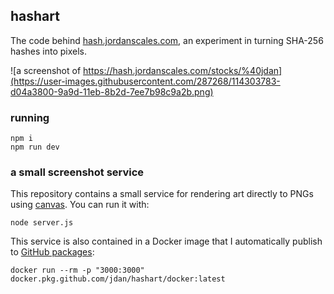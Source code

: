 ## hashart

The code behind [hash.jordanscales.com](https://hash.jordanscales.com/stocks/%40jdan), an experiment in turning SHA-256 hashes into pixels.

![a screenshot of https://hash.jordanscales.com/stocks/%40jdan](https://user-images.githubusercontent.com/287268/114303783-d04a3800-9a9d-11eb-8b2d-7ee7b98c9a2b.png)

### running



```
npm i
npm run dev
```

### a small screenshot service

This repository contains a small service for rendering art directly to PNGs using [canvas](https://www.npmjs.com/package/canvas). You can run it with:

```
node server.js
```

This service is also contained in a Docker image that I automatically publish to [GitHub packages](https://github.com/jdan/hashart/packages/723220):

```
docker run --rm -p "3000:3000" docker.pkg.github.com/jdan/hashart/docker:latest
```
